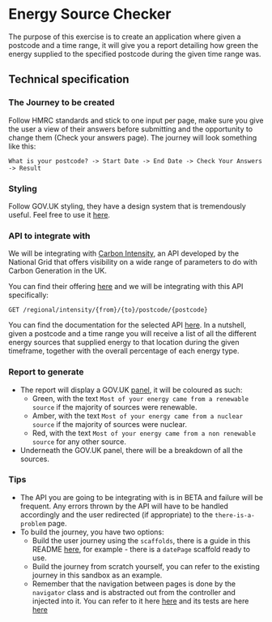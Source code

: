 # Energy Source Checker

The purpose of this exercise is to create an application where given a postcode and a time range, it will give you a report detailing how green the energy supplied to the specified postcode during the given time range was.

## Technical specification

### The Journey to be created

Follow HMRC standards and stick to one input per page, make sure you give the user a view of their answers before submitting and the opportunity to change them (Check your answers page). The journey will look something like this:

`What is your postcode? -> Start Date -> End Date -> Check Your Answers -> Result`

### Styling

Follow GOV.UK styling, they have a design system that is tremendously useful. Feel free to use it [here](https://design-system.service.gov.uk/).

### API to integrate with

We will be integrating with [Carbon Intensity](https://carbonintensity.org.uk/), an API developed by the National Grid that offers visibility on a wide range of parameters to do with Carbon Generation in the UK.

You can find their offering [here](https://api.carbonintensity.org.uk/) and we will be integrating with this API specifically: 

`GET /regional/intensity/{from}/{to}/postcode/{postcode}`

You can find the documentation for the selected API [here](https://carbon-intensity.github.io/api-definitions/#get-regional-intensity-from-to-postcode-postcode). In a nutshell, given a postcode and a time range you will receive a list of all the different energy sources that supplied energy to that location during the given timeframe, together with the overall percentage of each energy type.

### Report to generate

- The report will display a GOV.UK [panel](https://design-system.service.gov.uk/), it will be coloured as such:
  - Green, with the text `Most of your energy came from a renewable source` if the majority of sources were renewable.
  - Amber, with the text `Most of your energy came from a nuclear source` if the majority of sources were nuclear.
  - Red, with the text `Most of your energy came from a non renewable source` for any other source.
- Underneath the GOV.UK panel, there will be a breakdown of all the sources.

### Tips

- The API you are going to be integrating with is in BETA and failure will be frequent. Any errors thrown by the API will have to be handled accordingly and the user redirected (if appropriate) to the `there-is-a-problem` page.
- To build the journey, you have two options:
  - Build the user journey using the `scaffolds`, there is a guide in this README [here](https://github.com/hmrc/hmrc-frontend-scaffold.g8#adding-new-pages-using-scaffolds), for example - there is a `datePage` scaffold ready to use.
  - Build the journey from scratch yourself, you can refer to the existing journey in this sandbox as an example. 
  - Remember that the navigation between pages is done by the `navigator` class and is abstracted out from the controller and injected into it. You can refer to it here [here](https://github.com/opencastsoftware/hmrc-frontend-sandbox/blob/master/app/navigation/Navigator.scala) and its tests are here [here](https://github.com/opencastsoftware/hmrc-frontend-sandbox/blob/master/test/navigation/NavigatorSpec.scala)
